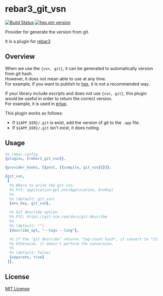 rebar3_git_vsn
======
[![Build Status](https://travis-ci.com/soranoba/rebar3_git_vsn.svg?branch=master)](https://travis-ci.com/soranoba/rebar3_git_vsn)
[![hex.pm version](https://img.shields.io/hexpm/v/rebar3_git_vsn.svg)](https://hex.pm/packages/rebar3_git_vsn)

Provider for generate the version from git.

It is a plugin for [rebar3](https://github.com/erlang/rebar3)

## Overview
When we use the `{vsn, git}`, it can be generated to automatically version from git hash.  
However, it does not mean able to use at any time.  
For example, if you want to publish to [hex](https://hex.pm), it is not a recommended way.

If your library include escripts and does not use `{vsn, git}`, this plugin would be useful in order to return the correct version.  
For example, it is used in [erlup](https://github.com/soranoba/erlup).

This plugin works as follows:

- If `${APP_DIR}/.git` is exist, add the version of git to the `.app` file.
- If `${APP_DIR}/.git` isn't exist, it does noting.

## Usage

```erlang
%% rebar.config
{plugins, [rebar3_git_vsn]}.

{provider_hooks, [{post, [{compile, git_vsn}]}]}.

{git_vsn,
 [
  %% Where to write the git vsn.
  %% FYI: application:get_env(Application, EnvKey)
  %%
  %% (default: git_vsn)
  {env_key, git_vsn},

  %% Git describe option.
  %% FYI: https://git-scm.com/docs/git-describe
  %%
  %% (default: "")
  {describe_opt, "--tags --long"},

  %% If the "git describe" returns "tag-count-hash", it convert to "{tag, count, hash}".
  %% Otherwise, it doesn't perform the conversion.
  %%
  %% (default: false)
  {separate, true}
 ]}.
```

## License
[MIT License](LICENSE)

